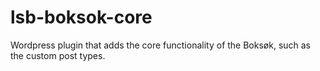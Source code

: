 # lsb-boksok-core
Wordpress plugin that adds the core functionality of the Boksøk, such as the custom post types.
